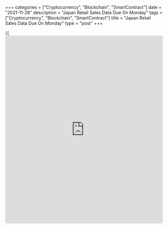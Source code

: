 +++
categories = ["Cryptocurrency", "Blockchain", "SmartContract"]
date = "2021-11-28"
description = "Japan Retail Sales Data Due On Monday"
tags = ["Cryptocurrency", "Blockchain", "SmartContract"]
title = "Japan Retail Sales Data Due On Monday"
type = "post"
+++

{{<iframe id="large-banner" src="https://www.bounty.group/#slide=27.0" width="100%" height="600" scrolling="no" style="border: 0px solid rgb(216, 221, 230); border-radius: 3px;">}}

Japan will on Monday release October figures for retail sales,
highlighting a modest day for Asia-Pacific economic activity.

Retail sales are expected to fall 1.6 percent on month and rise 1.1
percent on year after jumping 2.7 percent on month and slipping 0.6
percent on year in September.

Australia will provide Q3 numbers for [business][1] inventories and
gross profits. Inventories are called flat on quarter after rising 0.2
percent in the previous three months. Profits are tipped to climb 3.0
percent, slowing from 7.1 percent in Q2.

Singapore will see October figures for import, export and producer
prices. In September, import prices were up 16.1 percent on year, while
export prices jumped 17.3 percent and producer prices spiked 21.3
percent.

For comments and feedback [contact](https://www.playgroundfx.com/contact/): editorial@rtt[news](https://www.letsplayfx.com/blog/forex-news-website/).com

[Economic News][2]

 **What parts of the world are seeing the best (and worst) economic
performances lately? Click[here][3] to check out our [Econ Scorecard][3]
and find out! See up-to-the-moment [ranking](https://www.playgroundfx.com/blog/crypto-exchange-ranking/)s for the best and worst
performers in [GDP][4], [unemployment rate][5], [inflation][6] and much
more.**

   1. www.rtt[news](https://www.letsplayfx.com/blog/forex-news-website/).com/Content/Business.aspx
   2. www.rtt[news](https://www.letsplayfx.com/blog/forex-news-website/).com/Content/EconomicNews.aspx
   3. www.rtt[news](https://www.letsplayfx.com/blog/forex-news-website/).com/economic-scorecard/world-rank/industrial-production/highest-performance.aspx
   4. www.rtt[news](https://www.letsplayfx.com/blog/forex-news-website/).com/economic-scorecard/world-rank/GDP/highest-performance.aspx
   5. www.rtt[news](https://www.letsplayfx.com/blog/forex-news-website/).com/economic-scorecard/world-rank/unemployment-rate/lowest-performance.aspx
   6. www.rtt[news](https://www.letsplayfx.com/blog/forex-news-website/).com/economic-scorecard/world-rank/CPI/highest-performance.aspx